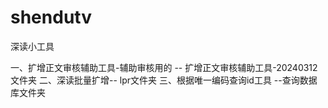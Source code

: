 # shendutv
深读小工具

一、扩增正文审核辅助工具-辅助审核用的 -- 扩增正文审核辅助工具-20240312文件夹
二、深读批量扩增-- lpr文件夹
三、根据唯一编码查询id工具  --查询数据库文件夹